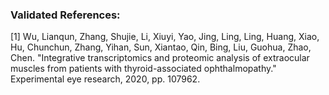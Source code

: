 ### Validated References: 
[1] Wu, Lianqun, Zhang, Shujie, Li, Xiuyi, Yao, Jing, Ling, Ling, Huang, Xiao, Hu, Chunchun, Zhang, Yihan, Sun, Xiantao, Qin, Bing, Liu, Guohua, Zhao, Chen. "Integrative transcriptomics and proteomic analysis of extraocular muscles from patients with thyroid-associated ophthalmopathy." Experimental eye research, 2020, pp. 107962.
